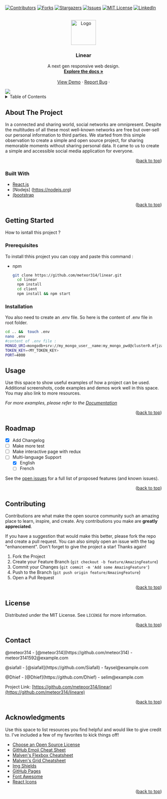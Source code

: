 <div id="top"></div>

[![Contributors][contributors-shield]][contributors-url]
[![Forks][forks-shield]][forks-url]
[![Stargazers][stars-shield]][stars-url]
[![Issues][issues-shield]][issues-url]
[![MIT License][license-shield]][license-url]
[![LinkedIn][linkedin-shield]][linkedin-url]

<!-- PROJECT LOGO -->

<br />
<div align="center">
  <a href="https://github.com/meteor3314/linear.git">
    <img src="https://imgur.com/S89nnmM.png" alt="Logo" width="80" height="80">
  </a>

<h3 align="center">Linear</h3>

<p align="center">
  A next gen responsive web design.
    <br />
    <a href="https://github.com/othneildrew/Best-README-Template"><strong>Explore the docs »</strong></a>
    <br />
    <br />
    <a href="./README/Demo.gif">View Demo</a>
    ·
    <a href="https://github.com/meteor314/linear/Issues">Report Bug</a>
    ·
  </p>
</div>
<img src="./README/Demo.gif" />

<!-- TABLE OF CONTENTS -->

<details>
  <summary>Table of Contents</summary>
  <ol>
    <li>
      <a href="#about-the-project">About The Project</a>
      <ul>
        <li><a href="#built-with">Built With</a></li>
      </ul>
    </li>
    <li>
      <a href="#getting-started">Getting Started</a>
      <ul>
        <li><a href="#prerequisites">Prerequisites</a></li>
        <li><a href="#installation">Installation</a></li>
      </ul>
    </li>
    <li><a href="#usage">Usage</a></li>
    <li><a href="#roadmap">Roadmap</a></li>
    <li><a href="#contributing">Contributing</a></li>
    <li><a href="#license">License</a></li>
    <li><a href="#contact">Contact</a></li>
    <li><a href="#acknowledgments">Acknowledgments</a></li>
  </ol>
</details>

<!-- ABOUT THE PROJECT -->

## About The Project

In a connected and sharing world, social networks are omnipresent. Despite the multitudes of all these most well-known networks are free but over-sell our personal information to third parties.
We started from this simple observation to create a simple and open source project, for sharing memorable moments without sharing personal data. It came to us to create a simple and accessible social media application for everyone.

<p align="right">(<a href="#top">back to top</a>)</p>

### Built With

* [React.js](https://reactjs.org/)
* [Nodejs] (https://nodejs.org)
* [(bootstrap](https://bootsttrap.org)

<p align="right">(<a href="#top">back to top</a>)</p>

<!-- GETTING STARTED -->

## Getting Started

How to isntall this project ?

### Prerequisites

To install thhis project you  can copy and paste this command :

* npm
  ```sh
  git clone https://github.com/meteor314/linear.git
    cd linear
    npm install
    cd client
    npm install && npm start
  ```

### Installation

You also need to create an .env file. So here is the content of .env file in root folder.

```sh
cd .. &&  touch .env
nano .env
#content of .env file : 
MONGO_URI=mongodb+srv://my_mongo_user__name:my_mongo_pwd@cluster0.mfjzada.mongodb.net/?retryWrites=true&w=majority 
TOKEN_KEY=<MY_TOKEN_KEY>
PORT=4000
```

<!-- USAGE EXAMPLES -->

## Usage

Use this space to show useful examples of how a project can be used. Additional screenshots, code examples and demos work well in this space. You may also link to more resources.

_For more examples, please refer to the [Documentation](https://example.com)_

<p align="right">(<a href="#top">back to top</a>)</p>

<!-- ROADMAP -->

## Roadmap

- [x] Add Changelog
- [ ] Make more test
- [ ] Make interactive page with redux
- [ ] Multi-language Support
  - [x] English
  - [ ] French

See the [open issues](https://github.com/mmeteor314/linear/issues) for a full list of proposed features (and known issues).

<p align="right">(<a href="#top">back to top</a>)</p>

<!-- CONTRIBUTING -->

## Contributing

Contributions are what make the open source community such an amazing place to learn, inspire, and create. Any contributions you make are **greatly appreciated**.

If you have a suggestion that would make this better, please fork the repo and create a pull request. You can also simply open an issue with the tag "enhancement".
Don't forget to give the project a star! Thanks again!

1. Fork the Project
2. Create your Feature Branch (`git checkout -b feature/AmazingFeature`)
3. Commit your Changes (`git commit -m 'Add some AmazingFeature'`)
4. Push to the Branch (`git push origin feature/AmazingFeature`)
5. Open a Pull Request

<p align="right">(<a href="#top">back to top</a>)</p>

<!-- LICENSE -->

## License

Distributed under the MIT License. See `LICENSE` for more information.

<p align="right">(<a href="#top">back to top</a>)</p>

<!-- CONTACT -->

## Contact

<p> @meteor314 - [@meteor314](https://github.com/meteor314) - meteor3141592@example.com </p>
<p> @siafall - [@siafall](https://github.com/Siafall) - faysel@example.com </p>
<p> @Dhief - [@Dhief](https://github.com/Dhief) - selim@example.com </p>

Project Link: [https://github.com/meteoor314/linear](https://github.com/meteor314/lineare)

<p align="right">(<a href="#top">back to top</a>)</p>

<!-- ACKNOWLEDGMENTS -->

## Acknowledgments

Use this space to list resources you find helpful and would like to give credit to. I've included a few of my favorites to kick things off!

* [Choose an Open Source License](https://choosealicense.com)
* [GitHub Emoji Cheat Sheet](https://www.webpagefx.com/tools/emoji-cheat-sheet)
* [Malven's Flexbox Cheatsheet](https://flexbox.malven.co/)
* [Malven's Grid Cheatsheet](https://grid.malven.co/)
* [Img Shields](https://shields.io)
* [GitHub Pages](https://pages.github.com)
* [Font Awesome](https://fontawesome.com)
* [React Icons](https://react-icons.github.io/react-icons/search)

<p align="right">(<a href="#top">back to top</a>)</p>

<!-- MARKDOWN LINKS & IMAGES -->

<!-- https://www.markdownguide.org/basic-syntax/#reference-style-links -->

[contributors-shield]: https://img.shields.io/github/contributors/othneildrew/Best-README-Template.svg?style=for-the-badge
[contributors-url]: https://github.com/othneildrew/Best-README-Template/graphs/contributors
[forks-shield]: https://img.shields.io/github/forks/othneildrew/Best-README-Template.svg?style=for-the-badge
[forks-url]: https://github.com/othneildrew/Best-README-Template/network/members
[stars-shield]: https://img.shields.io/github/stars/othneildrew/Best-README-Template.svg?style=for-the-badge
[stars-url]: https://github.com/othneildrew/Best-README-Template/stargazers
[issues-shield]: https://img.shields.io/github/issues/othneildrew/Best-README-Template.svg?style=for-the-badge
[issues-url]: https://github.com/othneildrew/Best-README-Template/issues
[license-shield]: https://img.shields.io/github/license/othneildrew/Best-README-Template.svg?style=for-the-badge
[license-url]: https://github.com/othneildrew/Best-README-Template/blob/master/LICENSE.txt
[linkedin-shield]: https://img.shields.io/badge/-LinkedIn-black.svg?style=for-the-badge&logo=linkedin&colorB=555
[linkedin-url]: https://linkedin.com/in/othneildrew
[product-screenshot]: images/screenshot.png

